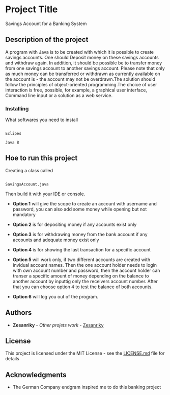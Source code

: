 # Project Title

Savings Account for a Banking System

## Description of the project

A program with Java is to be created with which it is possible to create savings accounts. One should
Deposit money on these savings accounts and withdraw again. In addition, it should be possible
be to transfer money from one savings account to another savings account. Please note that only as much money can be transferred or withdrawn as currently available on the account is - the account may not be overdrawn.The solution should follow the principles of object-oriented programming.The choice of user interaction is free, possible, for example, a graphical user interface,
Command line input or a solution as a web service.

### Installing

What softwares you need to install

```

Eclipes 

Java 8

```

## Hoe to run this project

Creating a class called 

```

SavingsAccount.java

```

Then build it with your IDE or console. 

* **Option 1** will give the scope to create an account with username and password, you can also add some money while opening but not mandatory
 
* **Option 2** is for depositing money if any accounts exist only

* **Option 3** is for withdrawing money from the bank account if any accounts and adequate money exist only

* **Option 4** is for showing the last transaction for a specific account

* **Option 5** will work only, if two different accounts are created with invidual account names. Then the one account holder needs to login with own account number and password, then the account holder can transer a specific amount of money depending on the balance to another account by inputtig only the receivers account number. After that you can choose option 4 to test the balance of both accounts.      

* **Option 6** will log you out of the program.


## Authors

* **Zesanriky** - *Other projets work* - [Zesanriky](https://github.com/zesanriky)


## License

This project is licensed under the MIT License - see the [LICENSE.md](LICENSE.md) file for details

## Acknowledgments

* The German Company endgram inspired me to do this banking project

